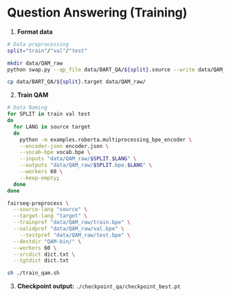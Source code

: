 # Question Answering (Training)

1. **Format data**

```bash
# Data preprocessing
split="train"/"val"/"test"

mkdir data/QAM_raw
python swap.py --qp_file data/BART_QA/${split}.source --write data/QAM_raw/${split}.source

cp data/BART_QA/${split}.target data/QAM_raw/
```

2. **Train QAM**

```bash
# Data Naming
for SPLIT in train val test
do
  for LANG in source target
  do
    python -m examples.roberta.multiprocessing_bpe_encoder \
    --encoder-json encoder.json \
    --vocab-bpe vocab.bpe \
    --inputs "data/QAM_raw/$SPLIT.$LANG" \
    --outputs "data/QAM_raw/$SPLIT.bpe.$LANG" \
    --workers 60 \
    --keep-empty;
  done
done

fairseq-preprocess \
  --source-lang "source" \
  --target-lang "target" \
  --trainpref "data/QAM_raw/train.bpe" \
  --validpref "data/QAM_raw/val.bpe" \
	--testpref "data/QAM_raw/test.bpe" \
  --destdir "QAM-bin/" \
  --workers 60 \
  --srcdict dict.txt \
  --tgtdict dict.txt

sh ./train_qam.sh
```

3. **Checkpoint output:** `./checkpoint_qa/checkpoint_best.pt`
